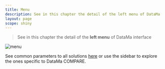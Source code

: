 ```yaml
---
title: Menu
description: See in this chapter the detail of the left menu of DataMa interface
layout: page
scope: shiny
---
```


> See in this chapter the detail of the **left menu** of DataMa interface

![menu]({{site.url}}/{{site.baseurl}}/core_app/compare/web_application/images/comparemenu.png)

See common parameters to all solutions [here]({{site.url}}/{{site.baseurl}}/core_app/menu/definitions) or use the sidebar to explore the ones specific to DataMa COMPARE.
